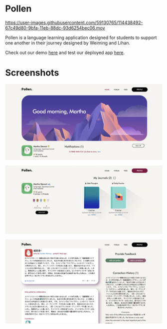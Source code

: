 # Pollen

https://user-images.githubusercontent.com/59130765/114438492-67c49d80-9bfa-11eb-88dc-93d6254bec06.mov

Pollen is a language learning application designed for students to support one another in their journey designed by Weiming and Lihan. 

Check out our demo [here](https://vimeo.com/441937922) and test our deployed app [here](http://tragically-worms-62590.herokuapp.com).


# Screenshots
![Dashboard](https://github.com/ming-00/pollen/blob/master/app/assets/images/demo1.png)

![Profile Page](https://github.com/ming-00/pollen/blob/master/app/assets/images/demo2.png)

![Corrected Entry](https://github.com/ming-00/pollen/blob/master/app/assets/images/demo3.png)
